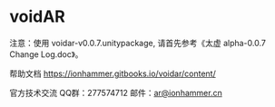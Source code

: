 ﻿# voidAR

注意：使用 voidar-v0.0.7.unitypackage, 请首先参考《太虚 alpha-0.0.7 Change Log.doc》。

帮助文档 https://ionhammer.gitbooks.io/voidar/content/


官方技术交流  QQ群：277574712    邮件：ar@ionhammer.cn   

